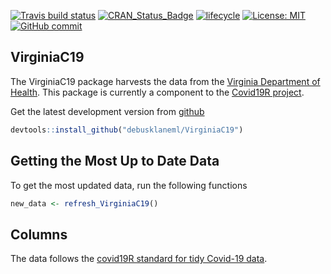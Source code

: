 
<!-- README.md is generated from README.Rmd. Please edit that file -->

<!--badges: start -->

[![Travis build
status](https://travis-ci.com/debusklaneml/VirginiaC19.svg?branch=master)](https://travis-ci.com/debusklaneml/VirginiaC19)
[![CRAN\_Status\_Badge](https://www.r-pkg.org/badges/version/VirginiaC19)](https://cran.r-project.org/package=VirginiaC19)
[![lifecycle](https://img.shields.io/badge/lifecycle-experimental-orange.svg)](https://www.tidyverse.org/lifecycle/#experimental)
[![License:
MIT](https://img.shields.io/badge/License-MIT-blue.svg)](https://opensource.org/licenses/MIT)
[![GitHub
commit](https://img.shields.io/github/last-commit/debusklaneml/VirginiaC19)](https://github.com/debusklaneml/VirginiaC19/commit/master)

<!--badges: end -->

## VirginiaC19

The VirginiaC19 package harvests the data from the [Virginia Department
of Health](https://www.vdh.virginia.gov/coronavirus/). This package is
currently a component to the [Covid19R
project](https://github.com/Covid19R).

Get the latest development version from
[github](https://github.com/debusklaneml/VirginiaC19)

``` r
devtools::install_github("debusklaneml/VirginiaC19")
```

## Getting the Most Up to Date Data

To get the most updated data, run the following functions

``` r
new_data <- refresh_VirginiaC19()
```

## Columns

The data follows the [covid19R standard for tidy Covid-19
data](https://covid19r.github.io/documentation/data-format-standard.html).
